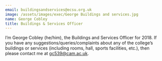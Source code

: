 ```yaml
---
email: buildingsandservices@ecsu.org.uk
image: /assets/images/exec/George Buildings and services.jpg
name: George Cobley
title: Buildings & Services Officer
---
```


I’m George Cobley (he/him), the Buildings and Services Officer for 2018.
If you have any suggestions/queries/complaints about any of the college’s buildings or services
(including rooms, hall, sports facilities, etc.), then please contact me at gc539@cam.ac.uk.